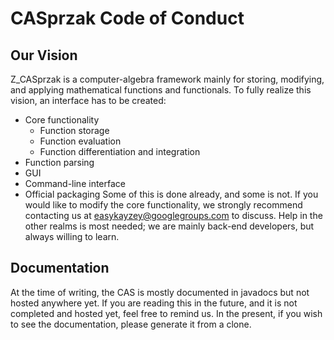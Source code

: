 # CASprzak Code of Conduct

## Our Vision
Z_CASprzak is a computer-algebra framework mainly for storing, modifying, and applying mathematical functions and functionals. To fully realize this vision, an interface has to be created:
 - Core functionality
   - Function storage
   - Function evaluation
   - Function differentiation and integration
 - Function parsing
 - GUI
 - Command-line interface 
 - Official packaging
Some of this is done already, and some is not. If you would like to modify the core functionality, we strongly recommend contacting us at easykayzey@googlegroups.com to discuss. Help in the other realms is most needed; we are mainly back-end developers, but always willing to learn. 

## Documentation
At the time of writing, the CAS is mostly documented in javadocs but not hosted anywhere yet. If you are reading this in the future, and it is not completed and hosted yet, feel free to remind us. In the present, if you wish to see the documentation, please generate it from a clone.
